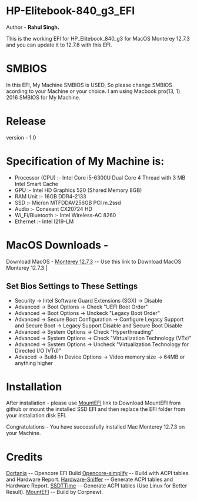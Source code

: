 # HP-Elitebook-840_g3_EFI
<p> Author - <b> Rahul Singh. </b> 
</p>This is the working EFI for HP_Elitebook_840_g3 for MacOS Monterey 12.7.3 and you can update it to 12.7.6 with this EFI. </p>

# SMBIOS
In this EFI, My Machine SMBIOS is USED, So please change SMBIOS acording to your Machine or your choice. 
I am using Macbook pro(13, 1) 2016 SMBIOS for My Machine.
# Release 
version - 1.0 

# Specification of My Machine is:
* Processor (CPU) :- Intel Core i5-6300U Dual Core 4 Thread with 3 MB Intel Smart Cache 
* GPU                     :- Intel HD Graphics 520 (Shared Memory 8GB) 
* RAM Unit                :- 16GB DDR4-2133
* SSD                     :- Micron MTFDDAV256GB PCI m.2ssd
* Audio                   :- Conexant CX20724 HD
* Wi_Fi/Bluetooth         :- Intel Wireless-AC 8260 
* Ethernet                :- Intel l219-LM 

# MacOS Downloads - 
Download MacOS - [Monterey 12.7.3](https://drive.google.com/file/d/1b0Ts5K1nkGgZefp4-Bm58Ebfk3PLPT6W/view) -- Use this link to Download MacOS Monterey 12.7.3 | 

## Set Bios Settings to These Settings 
* Security -> Intel Software Guard Extensions (SGX) -> Disable
* Advanced -> Boot Options -> Check "UEFI Boot Order"
* Advanced -> Boot Options -> Unckeck "Legacy Boot Order"
* Advanced -> Secure Boot Configuration -> Configure Legacy Support and Secure Boot -> Legacy Support Disable and Secure Boot Disable
* Advanced -> System Options -> Check "Hyperthreading"
* Advanced -> System Options -> Check "Virtualization Technology (VTx)"
* Advanced -> System Options -> Uncheck "Virtualization Technology for Directed I/O (VTd)"
* Advaced -> Build-In Device Options -> Video memory size -> 64MB or anything higher 

# Installation
After installation - please use [MountEFI](https://github.com/corpnewt/MountEFI) link to Download MountEFI from github or mount the installed SSD EFI and then replace the EFI folder from your installation disk 
EFI. 
 
 Congratulations - You have successfully installed Mac Monterey 12.7.3 on your Machine.

# Credits 
[Dortania](https://github.com/dortania) -- Opencore EFI Build
[Opencore-simplify](https://github.com/lzhoang2801/OpCore-Simplify) -- Build with ACPI tables and Hardware Report. 
[Hardware-Sniffer](https://github.com/lzhoang2801/Hardware-Sniffer) -- Generate ACPI tables and Hardware Report.
[SSDTTime](https://github.com/corpnewt/SSDTTime) -- Generate ACPI tables (Use Linux for Better Result).
[MountEFI](https://github.com/corpnewt/MountEFI) -- Build by Corpnewt.

